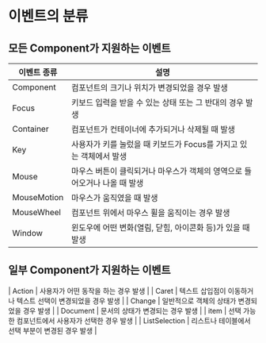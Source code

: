 # 이벤트의 분류

## 모든 Component가 지원하는 이벤트

| 이벤트 종류 | 설명 |
| ---------- | ---- |
| Component | 컴포넌트의 크기나 위치가 변경되었을 경우 발생 |
| Focus | 키보드 입력을 받을 수 있는 상태 또는 그 반대의 경우 발생 |
| Container | 컴포넌트가 컨테이너에 추가되거나 삭제될 때 발생 |
| Key | 사용자가 키를 눌렀을 때 키보드가 Focus를 가지고 있는 객체에서 발생 |
| Mouse | 마우스 버튼이 클릭되거나 마우스가 객체의 영역으로 들어오거나 나올 때 발생 |
| MouseMotion | 마우스가 움직였을 때 발생 |
| MouseWheel | 컴포넌트 위에서 마우스 휠을 움직이는 경우 발생 | 
| Window | 윈도우에 어떤 변화(열림, 닫힘, 아이콘화 등)가 있을 때 발생 |

## 일부 Component가 지원하는 이벤트

| Action | 사용자가 어떤 동작을 하는 경우 발생 |
| Caret | 텍스트 삽입점이 이동하거나 텍스트 선택이 변경되었을 경우 발생 |
| Change | 일반적으로 객체의 상태가 변경되었을 경우 발생 |
| Document | 문서의 상태가 변경되는 경우 발생 |
| item | 선택 가능한 컴포넌트에서 사용자가 선택한 경우 발생 |
| ListSelection | 리스트나 테이블에서 선택 부분이 변경된 경우 발생 |

